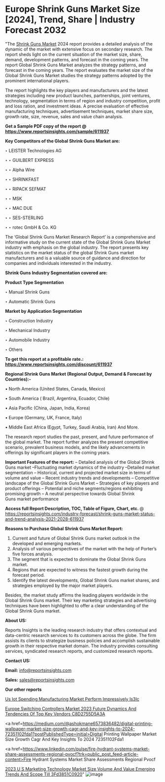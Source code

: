 # Europe Shrink Guns Market Size [2024], Trend, Share | Industry Forecast 2032

"The <a href=https://www.reportsinsights.com/sample/611937>Shrink Guns Market</a> 2024 report provides a detailed analysis of the dynamic of the market with extensive focus on secondary research. The report sheds light on the current situation of the market size, share, demand, development patterns, and forecast in the coming years. The report Global Shrink Guns Market analyzes the strategy patterns, and forecast in the coming years. The report evaluates the market size of the Global Shrink Guns Market studies the strategy patterns adopted by the prominent international players.

The report highlights the key players and manufacturers and the latest strategies including new product launches, partnerships, joint ventures, technology, segmentation in terms of region and industry competition, profit and loss ration, and investment ideas. A precise evaluation of effective manufacturing techniques, advertisement techniques, market share size, growth rate, size, revenue, sales and value chain analysis.

<strong>Get a Sample PDF copy of the report @ <a href=https://www.reportsinsights.com/sample/611937 style=color:#0000ff;>https://www.reportsinsights.com/sample/611937</a></strong>

<strong>Key Competitors of the Global Shrink Guns Market are:</strong>

‣ LEISTER Technologies AG

‣ 
‣ GUILBERT EXPRESS

‣ 
‣ Alpha Wire

‣ 
‣ SHRINKFAST

‣ 
‣ RIPACK SEFMAT

‣ 
‣ MSK

‣ 
‣ MAC DUE

‣ 
‣ SES-STERLING

‣ 
‣ rotec GmbH & Co. KG

The ‘Global Shrink Guns Market Research Report’ is a comprehensive and informative study on the current state of the Global Shrink Guns Market industry with emphasis on the global industry. The report presents key statistics on the market status of the global Shrink Guns market manufacturers and is a valuable source of guidance and direction for companies and individuals interested in the industry.

<strong>Shrink Guns Industry Segmentation covered are:</strong>

<strong>Product Type Segmentation</strong>

‣    Manual Shrink Guns

‣ Automatic Shrink Guns

<strong>Market by Application Segmentation</strong>

‣   Construction Industry

‣ Mechanical Industry

‣ Automobile Industry

‣ Others

<strong>To get this report at a profitable rate.: <a href=https://www.reportsinsights.com/discount/611937 style=color:#0000ff;>https://www.reportsinsights.com/discount/611937</a></strong>

<strong>Regional Shrink Guns Market (Regional Output, Demand &amp; Forecast by Countries):-</strong>

• North America (United States, Canada, Mexico)

• South America ( Brazil, Argentina, Ecuador, Chile)

• Asia Pacific (China, Japan, India, Korea)

• Europe (Germany, UK, France, Italy)

• Middle East Africa (Egypt, Turkey, Saudi Arabia, Iran) And More.

The research report studies the past, present, and future performance of the global market. The report further analyzes the present competitive scenario, prevalent business models, and the likely advancements in offerings by significant players in the coming years.

<strong>Important Features of the report:</strong>
– Detailed analysis of the Global Shrink Guns market
–Fluctuating market dynamics of the industry
–Detailed market segmentation
– Historical, current and projected market size in terms of volume and value
– Recent industry trends and developments
– Competitive landscape of the Global Shrink Guns Market
– Strategies of key players and product offerings
– Potential and niche segments/regions exhibiting promising growth
– A neutral perspective towards Global Shrink Guns market performance

<strong>Access full Report Description, TOC, Table of Figure, Chart, etc. </strong>@   <a href=https://reportsinsights.com/industry-forecast/shrink-guns-market-status-and-trend-analysis-2021-2028-611937 style=color:#0000ff;>https://reportsinsights.com/industry-forecast/shrink-guns-market-status-and-trend-analysis-2021-2028-611937</a>

<strong>Reasons to Purchase Global Shrink Guns Market Report:</strong>
1. Current and future of Global Shrink Guns market outlook in the developed and emerging markets.
2. Analysis of various perspectives of the market with the help of Porter’s five forces analysis.
3. The segment that is expected to dominate the Global Shrink Guns market.
4. Regions that are expected to witness the fastest growth during the forecast period.
5. Identify the latest developments, Global Shrink Guns market shares, and strategies employed by the major market players.

Besides, the market study affirms the leading players worldwide in the Global Shrink Guns market. Their key marketing strategies and advertising techniques have been highlighted to offer a clear understanding of the Global Shrink Guns market.

<strong><strong>About US</strong>:</strong>

Reports Insights is the leading research industry that offers contextual and data-centric research services to its customers across the globe. The firm assists its clients to strategize business policies and accomplish sustainable growth in their respective market domain. The industry provides consulting services, syndicated research reports, and customized research reports.

<strong>Contact US:</strong>

<p class=><b>Email:</b> <a href=mailto:info@reportsinsights.com>info@reportsinsights.com</a></p>
<p class=><b>Sales:</b> <a href=mailto:sales@reportsinsights.com>sales@reportsinsights.com</a></p>

<strong>Our other reports</strong>

<a href=https://www.linkedin.com/pulse/us-iot-spending-manufacturing-market-perform-impressively-is3ic/>Us Iot Spending Manufacturing Market Perform Impressively Is3Ic</a>

<a href=https://medium.com/@g65914336/europe-switching-controllers-market-2023-future-dynamics-and-tendencies-of-top-key-vendors-c8d2755d5a3a>Europe Switching Controllers Market 2023 Future Dynamics And Tendencies Of Top Key Vendors C8D2755D5A3A</a>

<a href=https://medium.com/@ashokmane6573836482/digital-printing-wallpaper-market-size-growth-cagr-and-key-insights-to-2024-72351102fda1?postPublishedType=initial>Digital Printing Wallpaper Market Size Growth Cagr And Key Insights To 2024 72351102Fda1</a>

<a href=https://www.linkedin.com/pulse/fire-hydrant-systems-market-share-assessments-regional-pvocf?trk=public_post_feed-article-content>Fire Hydrant Systems Market Share Assessments Regional Pvocf</a>

<a href=https://medium.com/@nadeemkazi0003/2023-u-s-marketing-technology-market-size-volume-and-value-emerging-trends-and-scope-till-3fd3851c0920>2023 U S Marketing Technology Market Size Volume And Value Emerging Trends And Scope Till 3Fd3851C0920</a>"
![image](https://github.com/Reportsinsights123/RIgrowth/assets/158415881/6c50dd27-cc9a-4e18-8f4f-c298adc43330)
